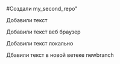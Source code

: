 #Создали my_second_repo" 

Добавили текст

Добавили текст веб браузер

Добавили текст локально

Дбавили текст в новой ветеке newbranch